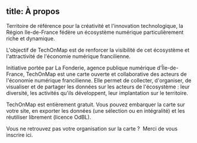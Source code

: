 title: À propos
---- 
Territoire de référence pour la créativité et l'innovation technologique, la Région Ile-de-France fédère un écosystème numérique particulièrement riche et dynamique.

L'objectif de TechOnMap est de renforcer la visibilité de cet écosystème et l'attractivité de l'économie numérique francilienne.

Initiative portée par La Fonderie, agence publique numérique d'Île-de-France, TechOnMap est une carte ouverte et collaborative des acteurs de l'économie numérique francilienne. Elle permet de collecter, d'organiser, de visualiser et de partager les données sur les acteurs de l'écosystème : leur diversité, les activités qu'ils développent, leur implantation sur le territoire.

TechOnMap est entièrement gratuit. Vous pouvez embarquer la carte sur votre site, en exporter les données (une sélection ou en intégralité) et les réutiliser librement (licence OdBL).

Vous ne retrouvez pas votre organisation sur la carte ?  Merci de vous inscrire ici.